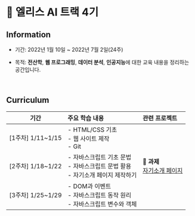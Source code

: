 # 🐰 **엘리스 AI 트랙 4기**

## Information
- 기간: 2022년 1월 10일 ~ 2022년 7월 2일(24주)

- 목적: **전산학**, **웹 프로그래밍**, **데이터 분석**, **인공지능**에 대한 교육 내용을 정리하는 공간입니다.

</br>

## Curriculum

|**기간**|**주요 학습 내용**|**관련 프로젝트**|
|:---:|:---|:---|
|[1주차] 1/11~1/15|- HTML/CSS 기초</br>- 웹 사이트 제작</br>- Git|
|[2주차] 1/18~1/22|- 자바스크립트 기초 문법</br>- 자바스크립트 문법 활용</br>- 자기소개 페이지 제작하기|📃 **과제**</br>[자기소개 페이지](http://kminzy.kdt-gitlab.elice.io/produce-myself/)
|[3주차] 1/25~1/29|- DOM과 이벤트</br>- 자바스크립트 동작 원리</br>- 자바스크립트 변수와 객체|